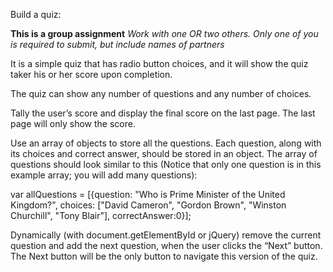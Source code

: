 Build a quiz:

<strong>This is a group assignment</strong>
<em>Work with one OR two others.</em>
<em>Only one of you is required to submit, but include names of partners</em>

It is a simple quiz that has radio button choices, and it will show the quiz taker his or her score upon completion.

The quiz can show any number of questions and any number of choices.

Tally the user’s score and display the final score on the last page. The last page will only show the score.

Use an array of objects to store all the questions. Each question, along with its choices and correct answer, should be stored in an object. The array of questions should look similar to this (Notice that only one question is in this example array; you will add many questions):

var allQuestions = [{question: "Who is Prime Minister of the United Kingdom?", choices: ["David Cameron", "Gordon Brown", "Winston Churchill", "Tony Blair"], correctAnswer:0}];

Dynamically (with document.getElementById or jQuery) remove the current question and add the next question, when the user clicks the “Next” button. The Next button will be the only button to navigate this version of the quiz.
